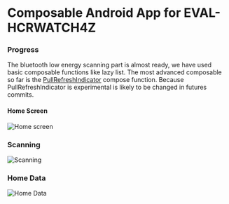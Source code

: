 # Composable Android App for EVAL-HCRWATCH4Z
### Progress
The bluetooth low energy scanning part is almost ready, we have used basic composable functions
like lazy list. The most advanced composable so far is the [PullRefreshIndicator](https://developer.android.com/reference/kotlin/androidx/compose/material/pullrefresh/package-summary
) compose function. Because PullRefreshIndicator is experimental is likely to be changed in futures
commits.

#### Home Screen
![Home screen](../../Pictures/GitHubAssets/Screenshot_20230322_212406.png)

### Scanning
![Scanning](../../Pictures/GitHubAssets/Screenshot_20230322_212533.png)

### Home Data
![Home Data](../../Pictures/GitHubAssets/Screenshot_20230322_212456.png)
